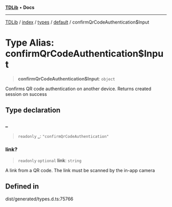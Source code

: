 [**TDLib**](../../../../../../README.md) • **Docs**

***

[TDLib](../../../../../../modules.md) / [index](../../../../../README.md) / [types](../../../README.md) / [default](../README.md) / confirmQrCodeAuthentication$Input

# Type Alias: confirmQrCodeAuthentication$Input

> **confirmQrCodeAuthentication$Input**: `object`

Confirms QR code authentication on another device. Returns created session on success

## Type declaration

### \_

> `readonly` **\_**: `"confirmQrCodeAuthentication"`

### link?

> `readonly` `optional` **link**: `string`

A link from a QR code. The link must be scanned by the in-app camera

## Defined in

dist/generated/types.d.ts:75766
